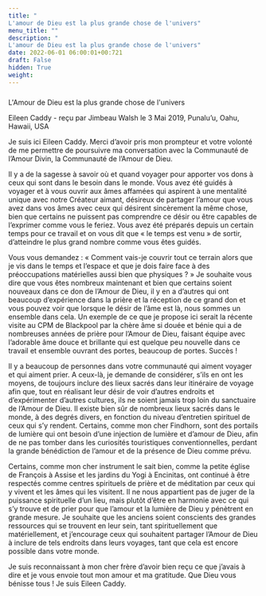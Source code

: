 ```yaml
---
title: "
L'amour de Dieu est la plus grande chose de l'univers"
menu_title: ""
description: "
L'amour de Dieu est la plus grande chose de l'univers"
date: 2022-06-01 06:00:01+00:721
draft: False
hidden: True
weight:
---
```

### 
L'Amour de Dieu est la plus grande chose de l'univers

Eileen Caddy - reçu par Jimbeau Walsh le 3 Mai 2019, Punalu’u, Oahu, Hawaii, USA

Je suis ici Eileen Caddy. Merci d’avoir pris mon prompteur et votre volonté de me permettre de poursuivre ma conversation avec la Communauté de l’Amour Divin, la Communauté de l’Amour de Dieu.

Il y a de la sagesse à savoir où et quand voyager pour apporter vos dons à ceux qui sont dans le besoin dans le monde. Vous avez été guidés à voyager et à vous ouvrir aux âmes affamées qui aspirent à une mentalité unique avec notre Créateur aimant, désireux de partager l’amour que vous avez dans vos âmes avec ceux qui désirent sincèrement la même chose, bien que certains ne puissent pas comprendre ce désir ou être capables de l’exprimer comme vous le feriez. Vous avez été préparés depuis un certain temps pour ce travail et on vous dit que « le temps est venu » de sortir, d’atteindre le plus grand nombre comme vous êtes guidés.

Vous vous demandez : « Comment vais-je couvrir tout ce terrain alors que je vis dans le temps et l’espace et que je dois faire face à des préoccupations matérielles aussi bien que physiques ? » Je souhaite vous dire que vous êtes nombreux maintenant et bien que certains soient nouveaux dans ce don de l’Amour de Dieu, il y en a d’autres qui ont beaucoup d’expérience dans la prière et la réception de ce grand don et vous pouvez voir que lorsque le désir de l’âme est là, nous sommes un ensemble dans cela. Un exemple de ce que je propose ici serait la récente visite au CPM de Blackpool par la chère âme si douée et bénie qui a de nombreuses années de prière pour l’Amour de Dieu, faisant équipe avec l’adorable âme douce et brillante qui est quelque peu nouvelle dans ce travail et ensemble ouvrant des portes, beaucoup de portes. Succès !

Il y a beaucoup de personnes dans votre communauté qui aiment voyager et qui aiment prier. A ceux-là, je demande de considérer, s’ils en ont les moyens, de toujours inclure des lieux sacrés dans leur itinéraire de voyage afin que, tout en réalisant leur désir de voir d’autres endroits et d’expérimenter d’autres cultures, ils ne soient jamais trop loin du sanctuaire de l’Amour de Dieu. Il existe bien sûr de nombreux lieux sacrés dans le monde, à des degrés divers, en fonction du niveau d’entretien spirituel de ceux qui s’y rendent. Certains, comme mon cher Findhorn, sont des portails de lumière qui ont besoin d’une injection de lumière et d’amour de Dieu, afin de ne pas tomber dans les curiosités touristiques conventionnelles, perdant la grande bénédiction de l’amour et de la présence de Dieu comme prévu.

Certains, comme mon cher instrument le sait bien, comme la petite église de François à Assise et les jardins du Yogi à Encinitas, ont continué à être respectés comme centres spirituels de prière et de méditation par ceux qui y vivent et les âmes qui les visitent. Il ne nous appartient pas de juger de la puissance spirituelle d’un lieu, mais plutôt d’être en harmonie avec ce qui s’y trouve et de prier pour que l’amour et la lumière de Dieu y pénètrent en grande mesure. Je souhaite que les anciens soient conscients des grandes ressources qui se trouvent en leur sein, tant spirituellement que matériellement, et j’encourage ceux qui souhaitent partager l’Amour de Dieu à inclure de tels endroits dans leurs voyages, tant que cela est encore possible dans votre monde.

Je suis reconnaissant à mon cher frère d’avoir bien reçu ce que j’avais à dire et je vous envoie tout mon amour et ma gratitude. Que Dieu vous bénisse tous ! Je suis Eileen Caddy.




